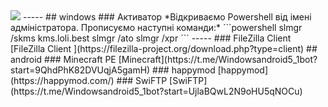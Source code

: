 <img src="https://robyivanov.github.io/borsch-2009/img/Siite.jpg">
-----
## windows
### Активатор
*Відкриваємо Powershell від імені адміністратора. Прописуємо наступні команди:*
```powershell
slmgr /skms kms.loli.best
slmgr /ato
slmgr /xpr
```
-----
### FileZilla Client 
[FileZilla Client ](https://filezilla-project.org/download.php?type=client)
## android
### Minecraft PE
[Minecraft](https://t.me/Windowsandroid5_1bot?start=9QhdPhK82DVUqjA5gamH)
### happymod
[happymod](https://happymod.com/)
### SwiFTP
[SwiFTP](https://t.me/Windowsandroid5_1bot?start=UjlaBQwL2N9oHU5qNOCu)
